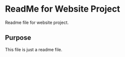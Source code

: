 # ReadMe for Website Project

Readme file for website project.

## Purpose

This file is just a readme file.

